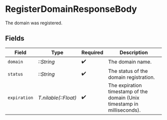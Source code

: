 # RegisterDomainResponseBody

The domain was registered.


## Fields

| Field                                                                    | Type                                                                     | Required                                                                 | Description                                                              |
| ------------------------------------------------------------------------ | ------------------------------------------------------------------------ | ------------------------------------------------------------------------ | ------------------------------------------------------------------------ |
| `domain`                                                                 | *::String*                                                               | :heavy_check_mark:                                                       | The domain name.                                                         |
| `status`                                                                 | *::String*                                                               | :heavy_check_mark:                                                       | The status of the domain registration.                                   |
| `expiration`                                                             | *T.nilable(::Float)*                                                     | :heavy_check_mark:                                                       | The expiration timestamp of the domain (Unix timestamp in milliseconds). |